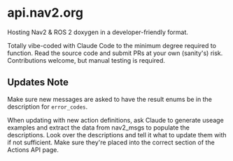 # api.nav2.org

Hosting Nav2 & ROS 2 doxygen in a developer-friendly format.

Totally vibe-coded with Claude Code to the minimum degree required to function.
Read the source code and submit PRs at your own (sanity's) risk.
Contributions welcome, but manual testing is required.

## Updates Note

Make sure new messages are asked to have the result enums be in the description for ``error_codes``.

When updating with new action definitions, ask Claude to generate useage examples and extract the data from nav2_msgs to populate the descriptions. Look over the descriptions and tell it what to update them with if not sufficient. Make sure they're placed into the correct section of the Actions API page.
